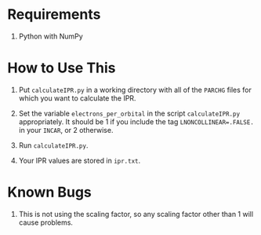 # Requirements

1. Python with NumPy

# How to Use This

1. Put `calculateIPR.py` in a working directory with all of the `PARCHG` files for which you want to calculate the IPR.

1. Set the variable `electrons_per_orbital` in the script `calculateIPR.py` appropriately. It should be 1 if you include the tag `LNONCOLLINEAR=.FALSE.` in your `INCAR`, or 2 otherwise.

1. Run `calculateIPR.py`.

1. Your IPR values are stored in `ipr.txt`.

# Known Bugs

1. This is not using the scaling factor, so any scaling factor other than 1 will cause problems.